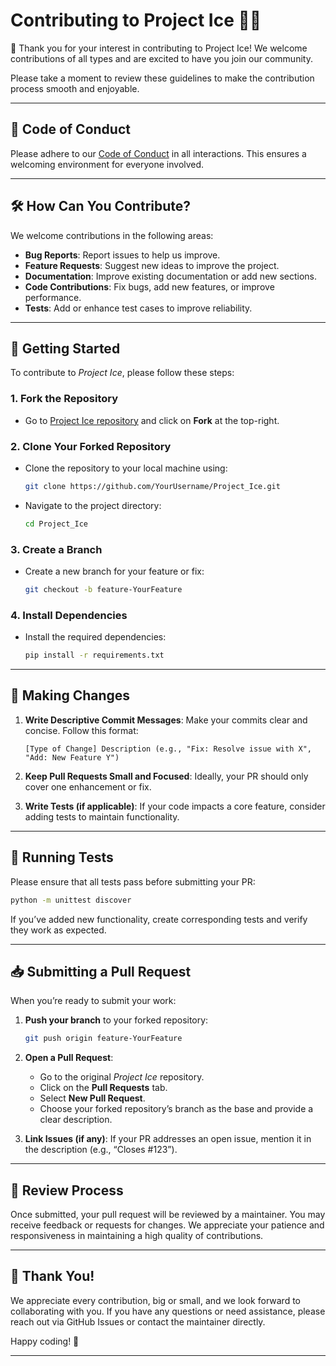 # Contributing to Project Ice 🧑‍💻

🎉 Thank you for your interest in contributing to Project Ice! We welcome contributions of all types and are excited to have you join our community.

Please take a moment to review these guidelines to make the contribution process smooth and enjoyable.

---

## 📂 Code of Conduct

Please adhere to our [Code of Conduct](CODE_OF_CONDUCT.md) in all interactions. This ensures a welcoming environment for everyone involved.

---

## 🛠️ How Can You Contribute?

We welcome contributions in the following areas:

- **Bug Reports**: Report issues to help us improve.
- **Feature Requests**: Suggest new ideas to improve the project.
- **Documentation**: Improve existing documentation or add new sections.
- **Code Contributions**: Fix bugs, add new features, or improve performance.
- **Tests**: Add or enhance test cases to improve reliability.

---

## 🚀 Getting Started

To contribute to *Project Ice*, please follow these steps:

### 1. Fork the Repository

- Go to [Project Ice repository](https://github.com/Rudra00codes/Project_Ice) and click on **Fork** at the top-right.

### 2. Clone Your Forked Repository

- Clone the repository to your local machine using:
  ```bash
  git clone https://github.com/YourUsername/Project_Ice.git
  ```
- Navigate to the project directory:
  ```bash
  cd Project_Ice
  ```

### 3. Create a Branch

- Create a new branch for your feature or fix:
  ```bash
  git checkout -b feature-YourFeature
  ```

### 4. Install Dependencies

- Install the required dependencies:
  ```bash
  pip install -r requirements.txt
  ```

---

## 📝 Making Changes

1. **Write Descriptive Commit Messages**: Make your commits clear and concise. Follow this format:
   ```
   [Type of Change] Description (e.g., "Fix: Resolve issue with X", "Add: New Feature Y")
   ```

2. **Keep Pull Requests Small and Focused**: Ideally, your PR should only cover one enhancement or fix.

3. **Write Tests (if applicable)**: If your code impacts a core feature, consider adding tests to maintain functionality.

---

## 🧪 Running Tests

Please ensure that all tests pass before submitting your PR:

```bash
python -m unittest discover
```

If you’ve added new functionality, create corresponding tests and verify they work as expected.

---

## 📥 Submitting a Pull Request

When you’re ready to submit your work:

1. **Push your branch** to your forked repository:
   ```bash
   git push origin feature-YourFeature
   ```

2. **Open a Pull Request**:
   - Go to the original *Project Ice* repository.
   - Click on the **Pull Requests** tab.
   - Select **New Pull Request**.
   - Choose your forked repository’s branch as the base and provide a clear description.

3. **Link Issues (if any)**: If your PR addresses an open issue, mention it in the description (e.g., “Closes #123”).

---

## 🧐 Review Process

Once submitted, your pull request will be reviewed by a maintainer. You may receive feedback or requests for changes. We appreciate your patience and responsiveness in maintaining a high quality of contributions.

---

## 🙏 Thank You!

We appreciate every contribution, big or small, and we look forward to collaborating with you. If you have any questions or need assistance, please reach out via GitHub Issues or contact the maintainer directly.

Happy coding! 🚀

---
